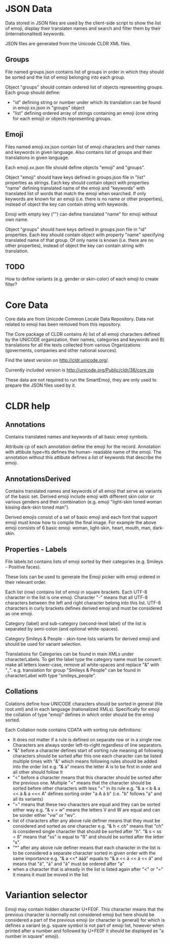 # JSON Data
Data stored in JSON files are used by the client-side script to show the list of emoji, display their translaten names
and search and filter them by their (internationalited) keywords.

JSON files are generated from the Unicode CLDR XML files.

## Groups
File named groups.json contains list of groups in order in which they should be sorted and the list of emoji belonging
into each group.

Object "groups" should contain ordered list of objects representing groups. Each group should define:
* "id" defining string or number under which its translation can be found in emoji.xx.json in "groups" object
* "list" defining ordered array of strings containing an emoji (one string for each emoji) or objects representing groups.

## Emoji
Files named emoji.xx.json contain list of emoji characters and their names and keywords in given language. Also contains
list of groups and their translations in given language.

Each emoji.xx.json file should define objects "emoji" and "groups".

Object "emoji" should have keys defined in groups.json file in "list" properties as strings. Each key should contain
object with properties "name" defining translated name of the emoji and "keywords" with translated list of words that
match the emoji when searched. If only keywords are known for an emoji (i.e. there is no name or other properties),
instead of object the key can contain string with keywords.

Emoji with empty key ("") can define translated "name" for emoji without own name.

Object "groups" should have keys defined in groups.json file in "id" properties. Each key should contain object with
property "name" specifying translated name of that group. Of only name is known (i.e. there are no other properties),
instead of object the key can contain string with translation.

## TODO
How to define variants (e.g. gender or skin-color) of each emoji to create filter?

# Core Data
Core data are from Unicode Common Locale Data Repository.
Data not related to emoji has been removed from this repository.

The Core package of CLDR contains A) list of all emoji characters defined
by the UNICODE organization, their names, categories and keywords
and B) translations for all the texts collected from various Organizations
(goverments, companies and other national sources).

Find the latest version on http://cldr.unicode.org/.

Currently included version is http://unicode.org/Public/cldr/36/core.zip

These data are not required to run the SmartEmoji, they are only used to prepare the JSON files used by it.

# CLDR help
## Annotations
Contains translated names and keywords of all basic emoji symbols.

Attribute cp of each annotation define the emoji for the record. Annotation with attibute type=tts defines the human-
readable name of the emoji. The annotation without this attibute defines a list of keywords that describe the emoji.

## AnnotationsDerived
Contains translated names and keywords of all emoji that serve as variants of the basic set. Derived emoji include
emoji with different skin color or various genders and their combination (e.g. emoji "light-skin toned woman kissing
dark-skin toned man").

Derived emojis consist of a set of basic emoji and each font that support emoji must know how to compile the final image.
For example the above emoji consists of 6 basic emoji: woman, light-skin, heart, mouth, man, dark-skin.

## Properties - Labels
File labels.txt contains lists of emoji sorted by their categories (e.g. Smileys - Positive faces).

These lists can be used to generate the Emoji picker with emoji ordered in their relevant order.

Each list (row) contains list of emoji in square brackets. Each UTF-8 character in the list is one emoji.
Character "-" means that all UTF-8 characters between the left and right character belong into this list.
UTF-8 characters in curly brackets defines derived emoji and must be considered as one emoji.

Category (label) and sub-category (second-level label) of the list is separated by semi-colon (and optional white-spaces).

Category Smileys & People - skin-tone lists variants for derived emoji and should be used for variant selection.

Translations for Categories can be found in main XMLs under characterLabels. To get the label type the category name
must be convert: make all letters lower-case, remove all white-spaces and replace "&" with "_".
e.g. translation for group "Smileys & People" can be found in characterLabel with type "smileys_people".


## Collations
Colations define how UNICODE characters should be sorted in general (file root.xml) and in each language (nationalized
XMLs). Specifically for emoji the collation of type "emoji" defines in which order should be the emoji sorted.

Each Collation node contains CDATA with sorting rule definitions:
* It does not matter if a rule is defined on separate row or in a single row. Characters are always sorder left-to-right
  regardless of line separators.
* "&" before a character defines start of sorting rule meaning all following characters should be sorted after this one
  each character can be listed multiple times with "&" which means following rules should be added into the order list
   e.g. "& a" means the letter A is to be first in order and all other should follow it
* "<" before a character means that this character should be sorted after the previous one.
  Multiple "<" means that the character should be sorted before other characters with less "<" in its rule
   e.g. "& a < b & a << ä & a <<< A" defines sorting order "a A ä b" (i.e. "b" follows "a" and all its variants)
* "=" means that these two characters are equal and they can be sorted either way
   e.g. "& v = w" means the letters V and W are equal and can be sorder either "vw" or "wv".
* list of characters after any above rule definer means that they must be considered and sorted as one character
   e.g. "& h < ch" means that "ch" is considered single character that should be sorted after "h".
        "& s < ss = ß" means that "ss" is equal to "ß" and should be sorted after the letter "s".
* "\*" after any above rule definer means that each character in the list is to be considered a separate character
  sorted in given order with the same importance
   e.g. "& a <<\* äáâ" equals to "& a << ä << á << â" and means that "ä", "á" and "â" must be ordered after "a"
* when a character that is already in the list is listed again after "<" or "=" it means it must be moved in the list

# Variantion selector
Emoji may contain hidden character U+FE0F. This character means that the previous character is normally not considered
emoji but here should be considered a part of the previous emoji (or character is general) for which is defines a variant
(e.g. square symbol is not part of emoji list, however when printed after a number and followed by U+FE0F it should
be displayed as "a number in square" emoji).
